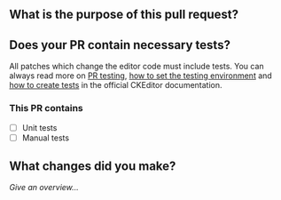 ## What is the purpose of this pull request?

<!-- Bug fix / New feature / Typo fix / Other, please explain  -->

## Does your PR contain necessary tests?

All patches which change the editor code must include tests. You can always read more
on [PR testing](http://docs.ckeditor.com/#!/guide/dev_contributing_code-section-tests),
[how to set the testing environment](http://docs.ckeditor.com/#!/guide/dev_tests) and
[how to create tests](http://docs.ckeditor.com/#!/guide/dev_tests-section-creating-your-own-test)
in the official CKEditor documentation.

### This PR contains

- [ ] Unit tests
- [ ] Manual tests

## What changes did you make?

*Give an overview…*
